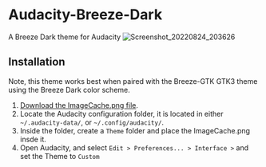 # Audacity-Breeze-Dark
A Breeze Dark theme for Audacity
![Screenshot_20220824_203626](https://user-images.githubusercontent.com/22149526/186432590-6b47b400-2852-4eaa-8363-328758fe2484.png)

## Installation
Note, this theme works best when paired with the Breeze-GTK GTK3 theme using the Breeze Dark color scheme.
1. [Download the ImageCache.png file](https://github.com/MrCompoopter/Audacity-Breeze-Dark/releases).
2. Locate the Audacity configuration folder, it is located in either `~/.audacity-data/`, or `~/.config/audacity/`.
3. Inside the folder, create a `Theme` folder and place the ImageCache.png insde it. 
4. Open Audacity, and select `Edit > Preferences... > Interface >` and set the Theme to `Custom`
